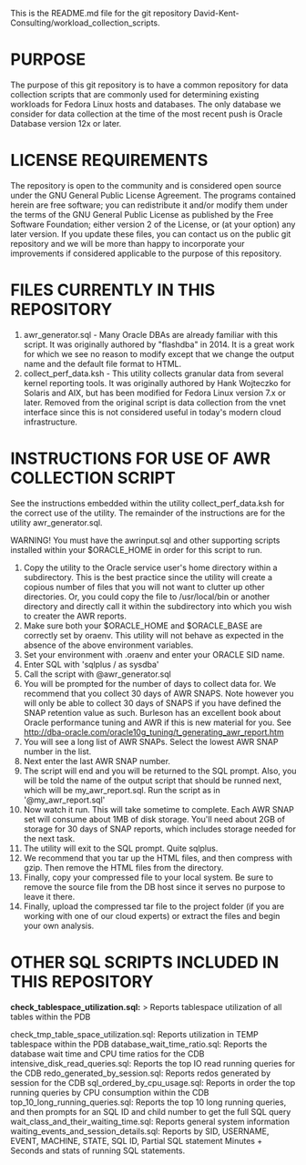 This is the README.md file for the git repository David-Kent-Consulting/workload_collection_scripts.

PURPOSE
=======
The purpose of this git repository is to have a common repository for data
collection scripts that are commonly used for determining existing workloads
for Fedora Linux hosts and databases. The only database we consider for
data collection at the time of the most recent push is Oracle Database
version 12x or later.

LICENSE REQUIREMENTS
====================
The repository is open to the community and is considered open source under the
GNU General Public License Agreement. The programs contained herein are free software;
you can redistribute it and/or modify them under the terms of the GNU General Public
License as published by the Free Software Foundation; either version 2 of the License,
or (at your option) any later version. If you update these files, you can contact us
on the public git repository and we will be more than happy to incorporate your
improvements if considered applicable to the purpose of this repository.

FILES CURRENTLY IN THIS REPOSITORY
==================================
1. awr_generator.sql - Many Oracle DBAs are already familiar with this script. It
   was originally authored by "flashdba" in 2014. It is a great work for which we
   see no reason to modify except that we change the output name and the default
   file format to HTML.
2. collect_perf_data.ksh - This utility collects granular data from several kernel
   reporting tools. It was originally authored by Hank Wojteczko for Solaris and
   AIX, but has been modified for Fedora Linux version 7.x or later. Removed from
   the original script is data collection from the vnet interface since this is
   not considered useful in today's modern cloud infrastructure.

INSTRUCTIONS FOR USE OF AWR COLLECTION SCRIPT
=============================================
See the instructions embedded within the utility collect_perf_data.ksh for the
correct use of the utility. The remainder of the instructions are for the
utility awr_generator.sql.

WARNING! You must have the awrinput.sql and other supporting scripts installed
within your $ORACLE_HOME in order for this script to run.

1. Copy the utility to the Oracle service user's home directory within a subdirectory.
   This is the best practice since the utility will create a copious number of files
   that you will not want to clutter up other directories. Or, you could copy the file
   to /usr/local/bin or another directory and directly call it within the subdirectory
   into which you wish to creater the AWR reports.
2. Make sure both your $ORACLE_HOME and $ORACLE_BASE are correctly set by oraenv. This
   utility will not behave as expected in the absence of the above environment
   variables.
3. Set your environment with .oraenv and enter your ORACLE SID name.
4. Enter SQL with 'sqlplus / as sysdba'
5. Call the script with @awr_generator.sql
6. You will be prompted for the number of days to collect data for. We recommend that
   you collect 30 days of AWR SNAPS. Note however you will only be able to collect 30
   days of SNAPS if you have defined the SNAP retention value as such. Burleson has
   an excellent book about Oracle performance tuning and AWR if this is new material
   for you. See http://dba-oracle.com/oracle10g_tuning/t_generating_awr_report.htm 
7. You will see a long list of AWR SNAPs. Select the lowest AWR SNAP number in the list.
8. Next enter the last AWR SNAP number.
9. The script will end and you will be returned to the SQL prompt. Also, you will be
    told the name of the output script that should be runned next, which will be
    my_awr_report.sql. Run the script as in '@my_awr_report.sql'
10. Now watch it run. This will take sometime to complete. Each AWR SNAP set will
   consume about 1MB of disk storage. You'll need about 2GB of storage for 30 days
   of SNAP reports, which includes storage needed for the next task.
11. The utility will exit to the SQL prompt. Quite sqlplus.
12. We recommend that you tar up the HTML files, and then compress with gzip. Then
    remove the HTML files from the directory.
13. Finally, copy your compressed file to your local system. Be sure to remove the
    source file from the DB host since it serves no purpose to leave it there.
14. Finally, upload the compressed tar file to the project folder (if you are working
    with one of our cloud experts) or extract the files and begin your own analysis.

OTHER SQL SCRIPTS INCLUDED IN THIS REPOSITORY
=============================================

**check_tablespace_utilization.sql:** > Reports tablespace utilization of all tables within the PDB

check_tmp_table_space_utilization.sql:
   Reports utilization in TEMP tablespace within the PDB
database_wait_time_ratio.sql:
   Reports the database wait time and CPU time ratios for the CDB
intensive_disk_read_queries.sql:
   Reports the top IO read running queries for the CDB
redo_generated_by_session.sql:
   Reports redos generated by session for the CDB
sql_ordered_by_cpu_usage.sql:
   Reports in order the top running queries by CPU consumption within the CDB
top_10_long_running_queries.sql:
   Reports the top 10 long running queries, and then prompts for an SQL ID and child number to get the full SQL query
wait_class_and_their_waiting_time.sql:
   Reports general system information
waiting_events_and_session_details.sql:
   Reports by SID, USERNAME, EVENT, MACHINE, STATE, SQL ID, Partial SQL statement Minutes + Seconds and stats of running SQL statements.
